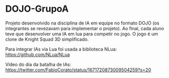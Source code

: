 # DOJO-GrupoA
 
Projeto desenvolvido na disciplina de IA em equipe no formato DOJO (os integrantes se revezavam para implementar o projeto). Ao final, cada aluno teve que desenvolver uma IA em lua para competir no jogo.
O jogo é um clone de Knight Squad 3D simplificado.

Para integrar IAs via Lua foi usada a biblioteca NLua: https://github.com/NLua/NLua

Vídeo do dia da batalha de IAs: https://twitter.com/FabioCorato/status/1671720873009504259?s=20
